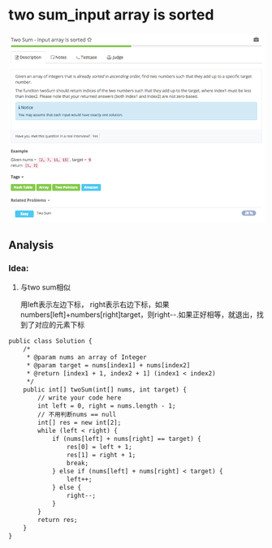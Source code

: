 # two sum\_input array is sorted

![](../../../.gitbook/assets/screen-shot-2017-08-23-at-7.42.14-pm.png)

## Analysis

### Idea:

1. 与two sum相似

   用left表示左边下标， right表示右边下标，如果numbers\[left\]+numbers\[right\]target，则right--.如果正好相等，就退出，找到了对应的元素下标

```text
public class Solution {
    /*
     * @param nums an array of Integer
     * @param target = nums[index1] + nums[index2]
     * @return [index1 + 1, index2 + 1] (index1 < index2)
     */
    public int[] twoSum(int[] nums, int target) {
        // write your code here
        int left = 0, right = nums.length - 1;
        // 不用判断nums == null
        int[] res = new int[2];
        while (left < right) {
            if (nums[left] + nums[right] == target) {
                res[0] = left + 1;
                res[1] = right + 1;
                break;
            } else if (nums[left] + nums[right] < target) {
                left++;
            } else {
                right--;
            }
        }
        return res;
    }
}
```

